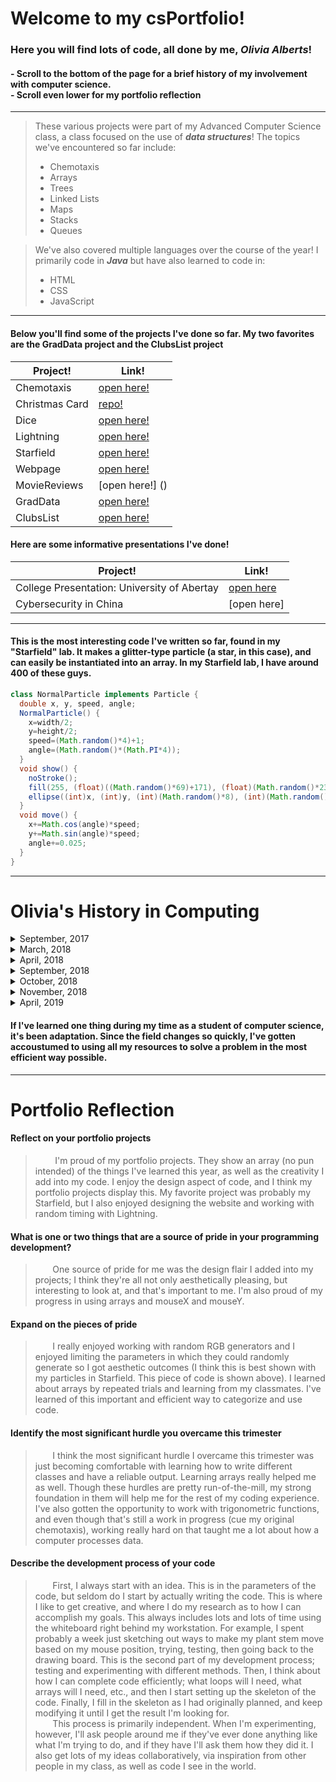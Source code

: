 # Welcome to my csPortfolio!
### Here you will find lots of code, all done by me, **_Olivia Alberts_**!
#### - Scroll to the bottom of the page for a brief history of my involvement with computer science.<br> - Scroll even lower for my portfolio reflection
___
> These various projects were part of my Advanced Computer Science class, a class focused on the use of **_data structures_**! The topics we've encountered so far include:
> - Chemotaxis
> - Arrays
> - Trees
> - Linked Lists
> - Maps
> - Stacks
> - Queues

> We've also covered multiple languages over the course of the year! I primarily code in **_Java_** but have also learned to code in:
> - HTML
> - CSS
> - JavaScript
>
___
#### Below you'll find some of the projects I've done so far. My two favorites are the GradData project and the ClubsList project
Project! | Link!
---|---
Chemotaxis | [open here!](https://albertsofc.github.io/chemotaxis/index.html)
Christmas Card | [repo!](https://github.com/SamEriksenSchultz/ACS-Holiday-Card/tree/master)
 Dice | [open here!](https://albertsofc.github.io/dice3/)
 Lightning | [open here!](https://albertsofc.github.io/lightning2/)
 Starfield | [open here!](https://albertsofc.github.io/starfield5/)
 Webpage | [open here!](https://albertsofc.github.io/dogPage/dogPage3//)
 MovieReviews | [open here!] ()
 GradData | [open here!]()
 ClubsList | [open here!]()

 #### Here are some informative presentations I've done!
 Project! | Link!
---|---
 College Presentation: University of Abertay | [open here](https://albertsofc.github.io/starfield5/college.html)
 Cybersecurity in China | [open here]

___

#### This is the most interesting code I've written so far, found in my "Starfield" lab. It makes a glitter-type particle (a star, in this case), and can easily be instantiated into an array. In my Starfield lab, I have around 400 of these guys.
```Java
class NormalParticle implements Particle {
  double x, y, speed, angle;
  NormalParticle() {
    x=width/2;
    y=height/2;
    speed=(Math.random()*4)+1;
    angle=(Math.random()*(Math.PI*4));
  }
  void show() {
    noStroke();
    fill(255, (float)((Math.random()*69)+171), (float)(Math.random()*230));
    ellipse((int)x, (int)y, (int)(Math.random()*8), (int)(Math.random()*8));
  }
  void move() {
    x+=Math.cos(angle)*speed;
    y+=Math.sin(angle)*speed;
    angle+=0.025;
  }
}
```
___
# Olivia's History in Computing
<details>
  <summary>September, 2017</summary>
  &nbsp;&nbsp;&nbsp;&nbsp;&nbsp;&nbsp;&nbsp;I started my first comp sci course, AP Computer Science, at Rosemount High School. Through this course I learned the basics of Java.
  <br>
   </details>

<details>
  <summary>March, 2018</summary>
  &nbsp;&nbsp;&nbsp;&nbsp;&nbsp;&nbsp;&nbsp;I started working as an instructor at the Community Ed organization Girls Who Code!<br>
  &nbsp;&nbsp;&nbsp;&nbsp;&nbsp;&nbsp;&nbsp;Here, I work with elementary school aged girls to help inspire a love of coding within them, as well as help them to become comfortable with Java logic.
  <br>
  </details>
  
<details>
  <summary>April, 2018</summary>
  &nbsp;&nbsp;&nbsp;&nbsp;&nbsp;&nbsp;&nbsp;Awarded "Certificate of Distinction" by the National Center for Women in Technology's Aspirations in Computing program.
  <br>
   </details>
 <details>
  <summary>September, 2018</summary>
 
  &nbsp;&nbsp;&nbsp;&nbsp;&nbsp;&nbsp;&nbsp;Started Advanced Computer Science, a dual-enrollment program through a local community college. In this course I was introduced to CSS, JavaScript, and HTML, and expanded on my knowledge of Java.
  <br>
   </details>
 <details>
  <summary>October, 2018</summary>
 
  &nbsp;&nbsp;&nbsp;&nbsp;&nbsp;&nbsp;&nbsp;Started my second term of Coding for Girls!
  <br>
   </details>
 <details>
  <summary>November, 2018</summary>
  
  &nbsp;&nbsp;&nbsp;&nbsp;&nbsp;&nbsp;&nbsp;Started this year's Hack Club as a Leader. I took initiative to reach out to all math classes, not just computer science classes, to encourage students who haven't had experience with coding to come and see if they like it! Presented to coputer science classes as well. Every week, I spend an hour with these new coders, engaging them in the excitement of code! 
  <br>
   </details>
   <details>
  <summary>April, 2019</summary>
  &nbsp;&nbsp;&nbsp;&nbsp;&nbsp;&nbsp;&nbsp;In April this year, I was awarded a State Winner by the National Center for Women in Technology's Aspirations in Computing program. Visit the website at https://mnstateitcoe.org/announcing-the-2019-minnesota-aspirations-for-women-in-computing-awards-honorees/
  <br>
   </details>
   
  #### If I've learned one thing during my time as a student of computer science, it's been adaptation. Since the field changes so quickly, I've gotten accoustumed to using all my resources to solve a problem in the most efficient way possible.
  
  ___
  
 # Portfolio Reflection
 #### Reflect on your portfolio projects
 >&nbsp;&nbsp;&nbsp;&nbsp;&nbsp;&nbsp;&nbsp; I'm proud of my portfolio projects. They show an array (no pun intended) of the things I've learned this year, as well as the creativity I add into my code. I enjoy the design aspect of code, and I think my portfolio projects display this. My favorite project was probably my Starfield, but I also enjoyed designing the website and working with random timing with Lightning.
#### What is one or two things that are a source of pride in your programming development?
 >&nbsp;&nbsp;&nbsp;&nbsp;&nbsp;&nbsp;&nbsp;One source of pride for me was the design flair I added into my projects; I think they're all not only aesthetically pleasing, but interesting to look at, and that's important to me. I'm also proud of my progress in using arrays and mouseX and mouseY.
#### Expand on the pieces of pride
 >&nbsp;&nbsp;&nbsp;&nbsp;&nbsp;&nbsp;&nbsp;I really enjoyed working with random RGB generators and I enjoyed limiting the parameters in which they could randomly generate so I got aesthetic outcomes (I think this is best shown with my particles in Starfield. This piece of code is shown above). I learned about arrays by repeated trials and learning from my classmates. I've learned of this important and efficient way to categorize and use code.
#### Identify the most significant hurdle you overcame this trimester
 >&nbsp;&nbsp;&nbsp;&nbsp;&nbsp;&nbsp;&nbsp;I think the most significant hurdle I overcame this trimester was just becoming comfortable with learning how to write different classes and have a reliable output. Learning arrays really helped me as well. Though these hurdles are pretty run-of-the-mill, my strong foundation in them will help me for the rest of my coding experience. I've also gotten the opportunity to work with trigonometric functions, and even though that's still a work in progress (cue my original chemotaxis), working really hard on that taught me a lot about how a computer processes data.
 #### Describe the development process of your code
>&nbsp;&nbsp;&nbsp;&nbsp;&nbsp;&nbsp;&nbsp;First, I always start with an idea. This is in the parameters of the code, but seldom do I start by actually writing the code. This is where I like to get creative, and where I do my research as to how I can accomplish my goals. This always includes lots and lots of time using the whiteboard right behind my workstation. For example, I spent probably a week just sketching out ways to make my plant stem move based on my mouse position, trying, testing, then going back to the drawing board. This is the second part of my development process; testing and experimenting with different methods. Then, I think about how I can complete code efficiently; what loops will I need, what arrays will I need, etc., and then I start setting up the skeleton of the code. Finally, I fill in the skeleton as I had originally planned, and keep modifying it until I get the result I'm looking for.<br>
>&nbsp;&nbsp;&nbsp;&nbsp;&nbsp;&nbsp;&nbsp;This process is primarily independent. When I'm experimenting, however, I'll ask people around me if they've ever done anything like what I'm trying to do, and if they have I'll ask them how they did it. I also get lots of my ideas collaboratively, via inspiration from other people in my class, as well as code I see in the world.
